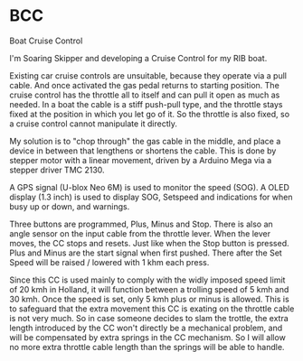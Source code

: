 # BCC
Boat Cruise Control

I'm Soaring Skipper and developing a Cruise Control for my RIB boat. 

Existing car cruise controls are unsuitable, because they operate via a pull cable. And once activated the gas pedal returns to starting position. The cruise control has the throttle all to itself and can pull it open as much as needed.
In a boat the cable is a stiff push-pull type, and the throttle stays fixed at the position in which you let go of it. So the throttle is also fixed, so a cruise control cannot manipulate it directly.

My solution is to "chop through" the gas cable in the middle, and place a device in between that lengthens or shortens the cable. This is done by stepper motor with a linear movement, driven by a Arduino Mega via a stepper driver TMC 2130.

A GPS signal (U-blox Neo 6M) is used to monitor the speed (SOG). A OLED display (1.3 inch) is used to display SOG, Setspeed and indications for when busy up or down, and warnings.

Three buttons are programmed, Plus, Minus and Stop. There is also an angle sensor on the input cable from the throttle lever. When the lever moves, the CC stops and resets. Just like when the Stop button is pressed. Plus and Minus are the start signal when first pushed. There after the Set Speed will be raised / lowered with 1 khm each press.

Since this CC is used mainly to comply with the widly imposed speed limit of 20 kmh in Holland, it will function between a trolling speed of 5 kmh and 30 kmh. Once the speed is set, only 5 kmh plus or minus is allowed. 
This is to safeguard that the extra movement this CC is exating on the throttle cable is not very much. So in case someone decides to slam the trottle, the extra length introduced by the CC won't directly be a mechanical problem, and will be compensated by extra springs in the CC mechanism. So I will allow no more extra throttle cable length than the springs will be able to handle.

